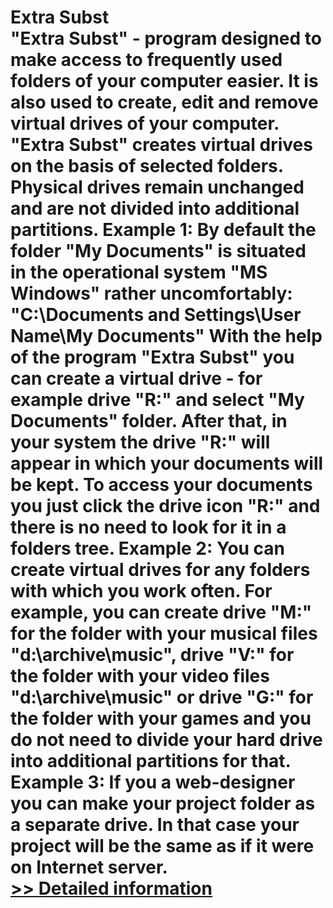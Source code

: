 # Extra Subst<br />"Extra Subst" - program designed to make access to frequently used folders of your computer easier. It is also used to create, edit and remove virtual drives of your computer. "Extra Subst" creates virtual drives on the basis of selected folders. Physical drives remain unchanged and are not divided into additional partitions. Example 1: By default the folder "My Documents" is situated in the operational system "MS Windows" rather uncomfortably: "C:\Documents and Settings\User Name\My Documents\" With the help of the program "Extra Subst" you can create a virtual drive - for example drive "R:\" and select "My Documents" folder. After that, in your system the drive "R:\" will appear in which your documents will be kept. To access your documents you just click the drive icon "R:\" and there is no need to look for it in a folders tree. Example 2: You can create virtual drives for any folders with which you work often. For example, you can create drive "M:\" for the folder with your musical files "d:\archive\music\", drive "V:\" for the folder with your video files "d:\archive\music\" or drive "G:\" for the folder with your games and you do not need to divide your hard drive into additional partitions for that. Example 3: If you a web-designer you can make your project folder as a separate drive. In that case your project will be the same as if it were on Internet server.<br />[>> Detailed information](https://secure.shareit.com/shareit/product.html?productid=218281&affiliateid=200057808)